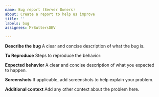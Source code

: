 ```yaml
---
name: Bug report (Server Owners)
about: Create a report to help us improve
title: ''
labels: bug
assignees: MrButtersDEV

---
```


**Describe the bug**
A clear and concise description of what the bug is.

**To Reproduce**
Steps to reproduce the behavior:

**Expected behavior**
A clear and concise description of what you expected to happen.

**Screenshots**
If applicable, add screenshots to help explain your problem.

**Additional context**
Add any other context about the problem here.
